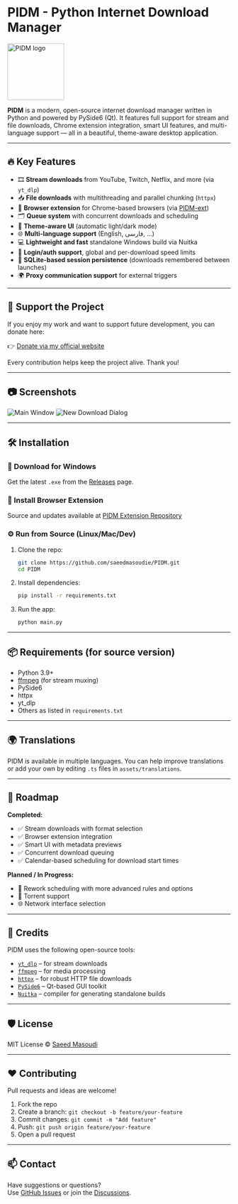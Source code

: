 # PIDM - Python Internet Download Manager

<img src="screenshots/pidm.png" alt="PIDM logo" width="128" height="128">

**PIDM** is a modern, open-source internet download manager written in Python and powered by PySide6 (Qt). It features full support for stream and file downloads, Chrome extension integration, smart UI features, and multi-language support — all in a beautiful, theme-aware desktop application.

---

## 🔥 Key Features

- 🎞️ **Stream downloads** from YouTube, Twitch, Netflix, and more (via `yt_dlp`)
- 📥 **File downloads** with multithreading and parallel chunking (`httpx`)
- 🧩 **Browser extension** for Chrome-based browsers (via [PIDM-ext](https://github.com/saeedmasoudie/PIDM-ext))
- 🗂️ **Queue system** with concurrent downloads and scheduling
- 🌈 **Theme-aware UI** (automatic light/dark mode)
- 🌐 **Multi-language support** (English, فارسی, ...)
- 💻 **Lightweight and fast** standalone Windows build via Nuitka
- 🔐 **Login/auth support**, global and per-download speed limits
- 💽 **SQLite-based session persistence** (downloads remembered between launches)
- 🌍 **Proxy communication support** for external triggers

---

## 💖 Support the Project

If you enjoy my work and want to support future development, you can donate here:

👉 [Donate via my official website](https://www.saeedmasoudie.ir/donate.html)

Every contribution helps keep the project alive. Thank you!

---
## 📷 Screenshots

![Main Window](screenshots/Screenshot-1.png)
![New Download Dialog](screenshots/Screenshot-2.png)

---

## 🛠️ Installation

### 🔽 Download for Windows

Get the latest `.exe` from the [Releases](https://github.com/saeedmasoudie/PIDM/releases) page.

### 🧩 Install Browser Extension

Source and updates available at [PIDM Extension Repository](https://github.com/saeedmasoudie/PIDM-ext)

### ⚙️ Run from Source (Linux/Mac/Dev)

1. Clone the repo:
    ```bash
    git clone https://github.com/saeedmasoudie/PIDM.git
    cd PIDM
    ```

2. Install dependencies:
    ```bash
    pip install -r requirements.txt
    ```

3. Run the app:
    ```bash
    python main.py
    ```

---

## 📦 Requirements (for source version)

- Python 3.9+
- [ffmpeg](https://ffmpeg.org/) (for stream muxing)
- PySide6
- httpx
- yt_dlp
- Others as listed in `requirements.txt`

---

## 🌍 Translations

PIDM is available in multiple languages. You can help improve translations or add your own by editing `.ts` files in `assets/translations`.

---

## 🚧 Roadmap

**Completed:**
- ✅ Stream downloads with format selection
- ✅ Browser extension integration
- ✅ Smart UI with metadata previews
- ✅ Concurrent download queuing
- ✅ Calendar-based scheduling for download start times

**Planned / In Progress:**
- 🔁 Rework scheduling with more advanced rules and options
- 🧲 Torrent support
- 🌐 Network interface selection

---

## 🤝 Credits

PIDM uses the following open-source tools:

- [`yt_dlp`](https://github.com/yt-dlp/yt-dlp) – for stream downloads
- [`ffmpeg`](https://ffmpeg.org/) – for media processing
- [`httpx`](https://www.python-httpx.org/) – for robust HTTP file downloads
- [`PySide6`](https://doc.qt.io/qtforpython/) – Qt-based GUI toolkit
- [`Nuitka`](https://nuitka.net/) – compiler for generating standalone builds

---

## 🛡️ License

MIT License © [Saeed Masoudi](https://github.com/saeedmasoudie)

---

## ❤️ Contributing

Pull requests and ideas are welcome!

1. Fork the repo
2. Create a branch: `git checkout -b feature/your-feature`
3. Commit changes: `git commit -m "Add feature"`
4. Push: `git push origin feature/your-feature`
5. Open a pull request

---

## 📫 Contact

Have suggestions or questions?  
Use [GitHub Issues](https://github.com/saeedmasoudie/PIDM/issues) or join the [Discussions](https://github.com/saeedmasoudie/PIDM/discussions).
